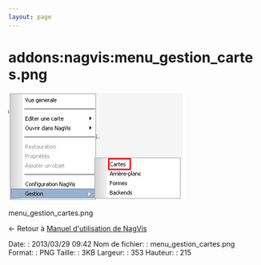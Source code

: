 ```yaml
---
layout: page
---
```


addons:nagvis:menu\_gestion\_cartes.png
=======================================

[![menu\_gestion\_cartes.png](../../../assets/media/addons/nagvis/menu_gestion_cartes.png@cache=&w=353&h=215 "menu_gestion_cartes.png")](../../../assets/media/addons/nagvis/menu_gestion_cartes.png@cache= "Afficher le fichier original")

menu\_gestion\_cartes.png

← Retour à [Manuel d'utilisation de
NagVis](../../../nagios/addons/nagvis/nagvis-manuel-utilisation.html "nagios:addons:nagvis:nagvis-manuel-utilisation")

Date:
:   2013/03/29 09:42
Nom de fichier:
:   menu\_gestion\_cartes.png
Format:
:   PNG
Taille:
:   3KB
Largeur:
:   353
Hauteur:
:   215

